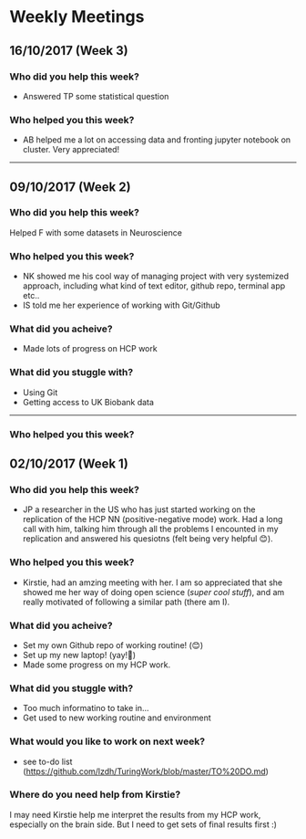 # Weekly Meetings

## 16/10/2017 (Week 3)
### Who did you help this week?
* Answered TP some statistical question

### Who helped you this week?
* AB helped me a lot on accessing data and fronting jupyter notebook on cluster. Very appreciated!


_________

## 09/10/2017 (Week 2)
### Who did you help this week?
Helped F with some datasets in Neuroscience

### Who helped you this week?
* NK showed me his cool way of managing project with very systemized approach, including what kind of text editor, github repo, terminal app etc..
* IS told me her experience of working with Git/Github

### What did you acheive?
* Made lots of progress on HCP work

### What did you stuggle with?
* Using Git
* Getting access to UK Biobank data


______

### Who helped you this week?

## 02/10/2017 (Week 1)

### Who did you help this week?
* JP a researcher in the US who has just started working on the replication of the HCP NN (positive-negative mode) work. 
Had a long call with him, talking him through all the problems I encounted in my replication and answered his quesiotns (felt being very helpful 😊).


### Who helped you this week?
* Kirstie, had an amzing meeting with her. I am so appreciated that she showed me her way of doing open science 
(*super cool stuff*), and am really motivated of following a similar path (there am I).


### What did you acheive?
* Set my own Github repo of working routine! (😊)
* Set up my new laptop! (yay!👏) 
* Made some progress on my HCP work.

### What did you stuggle with?
* Too much informatino to take in...
* Get used to new working routine and environment


### What would you like to work on next week?
* see to-do list (https://github.com/lzdh/TuringWork/blob/master/TO%20DO.md)


### Where do you need help from Kirstie?
I may need Kirstie help me interpret the results from my HCP work, especially on the brain side. But I need to get sets of final results first :)
